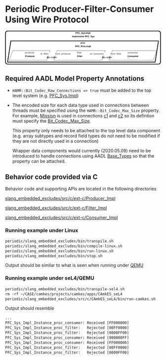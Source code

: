 # Periodic Producer-Filter-Consumer Using Wire Protocol

![arch](diagrams/arch.png)

## Required AADL Model Property Annotations

- `HAMR::Bit_Codec_Raw_Connections => true` must be added to the top level system (e.g. [PFC_Sys.Impl](PFC.aadl#L39))

- The encoded size for each data type used in connections between threads must be 
  specified using the `HAMR::Bit_Codec_Max_Size` property.  For example, 
  [Mission](PFC.aadl#L15-L23)
  is used in connections [c1](PFC.aadl#L51) and [c2](PFC.aadl#L52) so its defintion
  must specify the [Bit_Codec_Max_Size](PFC.aadl#L22).  
  
  This property
  only needs to be attached to the top level data component (e.g. array subtypes
  and record field types do not need to be modified if they are not directly
  used in a connection)
  
  Wrapper data components would currently (2020.05.09) need to be introduced to handle connections using 
  AADL 
  [Base_Types](https://github.com/osate/osate2/blob/master/core/org.osate.contribution.sei/resources/packages/Base_Types.aadl)
  so that the property can be attached.
  
## Behavior code provided via C
  
  Behavior code and supporting APIs are located in the following directories
  
  [slang_embedded_excludes/src/c/ext-c/Producer_Impl](slang_embedded_excludes/src/c/ext-c/Producer_Impl)

  [slang_embedded_excludes/src/c/ext-c/Filter_Impl](slang_embedded_excludes/src/c/ext-c/Filter_Impl)

  [slang_embedded_excludes/src/c/ext-c/Consumer_Impl](slang_embedded_excludes/src/c/ext-c/Consumer_Impl)
  
### Running example under Linux
  
  ```
  periodic/slang_embedded_excludes/bin/transpile.sh
  periodic/slang_embedded_excludes/bin/compile-linux.sh 
  periodic/slang_embedded_excludes/bin/run-linux.sh 
  periodic/slang_embedded_excludes/bin/stop.sh 
  ```
  
  Output should be similar to what is seen when running under [QEMU](#running-exmaple-under-sel4qemu)
  
### Running example under seL4/QEMU
  
  ```
  periodic/slang_embedded_excludes/bin/transpile-sel4.sh
  rm -rf ~/CASE/camkes/projects/camkes/apps/CAmkES_seL4
  periodic/slang_embedded_excludes/src/c/CAmkES_seL4/bin/run-camkes.sh
  ```
  
  Output should resemble
  
  ```
...
PFC_Sys_Impl_Instance_proc_consumer: Received [FF000000]
PFC_Sys_Impl_Instance_proc_filter:   Rejected [00FF0000]
PFC_Sys_Impl_Instance_proc_filter:   Rejected [0000FF00]
PFC_Sys_Impl_Instance_proc_consumer: Received [000000FF]
PFC_Sys_Impl_Instance_proc_consumer: Received [FF000000]
PFC_Sys_Impl_Instance_proc_filter:   Rejected [00FF0000]
PFC_Sys_Impl_Instance_proc_filter:   Rejected [0000FF00]

  ```
  
